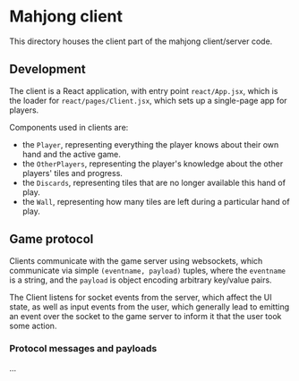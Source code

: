 # Mahjong client

This directory houses the client part of the mahjong client/server code.

## Development

The client is a React application, with entry point `react/App.jsx`,
which is the loader for `react/pages/Client.jsx`, which sets up a
single-page app for players.

Components used in clients are:

- the `Player`, representing everything the player knows about their own hand and the active game.
- the `OtherPlayers`, representing the player's knowledge about the other players' tiles and progress.
- the `Discards`, representing tiles that are no longer available this hand of play.
- the `Wall`, representing how many tiles are left during a particular hand of play.

## Game protocol

Clients communicate with the game server using websockets, which communicate
via simple `(eventname, payload)` tuples, where the `eventname` is a string,
and the `payload` is object encoding arbitrary key/value pairs.

The Client listens for socket events from the server, which affect the UI state,
as well as input events from the user, which generally lead to emitting an event
over the socket to the game server to inform it that the user took some action.

### Protocol messages and payloads

...
